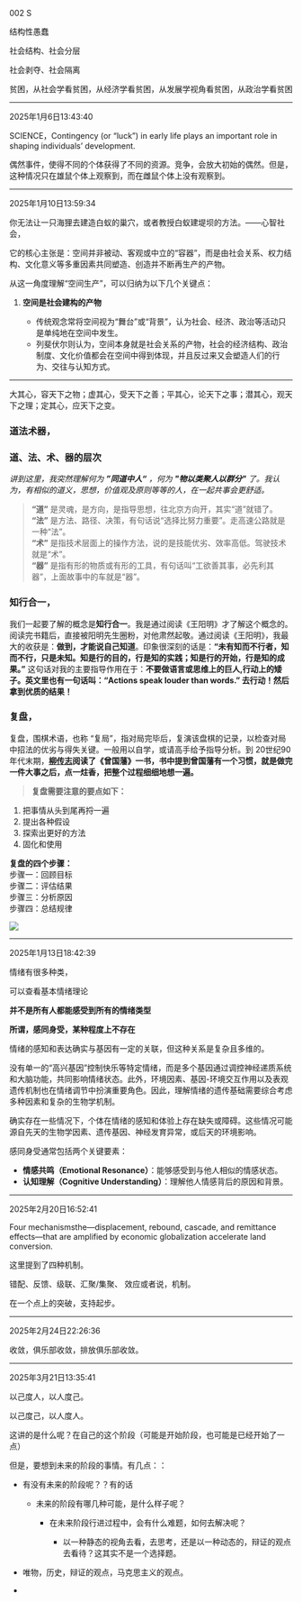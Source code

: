 002 S

结构性愚蠢

社会结构、社会分层

社会剥夺、社会隔离

贫困，从社会学看贫困，从经济学看贫困，从发展学视角看贫困，从政治学看贫困

---

2025年1月6日13:43:40

SCIENCE，Contingency (or “luck”) in early life plays an important role in shaping individuals’ development.

偶然事件，使得不同的个体获得了不同的资源。竞争，会放大初始的偶然。但是，这种情况只在雄鼠个体上观察到，而在雌鼠个体上没有观察到。

---

2025年1月10日13:59:34

你无法让一只海狸去建造白蚁的巢穴，或者教授白蚁建堤坝的方法。——心智社会，

它的核心主张是：空间并非被动、客观或中立的“容器”，而是由社会关系、权力结构、文化意义等多重因素共同塑造、创造并不断再生产的产物。

从这一角度理解“空间生产”，可以归纳为以下几个关键点：

1. **空间是社会建构的产物**
   
   - 传统观念常将空间视为“舞台”或“背景”，认为社会、经济、政治等活动只是单纯地在空间中发生。
   - 列斐伏尔则认为，空间本身就是社会关系的产物，社会的经济结构、政治制度、文化价值都会在空间中得到体现，并且反过来又会塑造人们的行为、交往与认知方式。

---

大其心，容天下之物；虚其心，受天下之善；平其心，论天下之事；潜其心，观天下之理；定其心，应天下之变。

### 道法术器，

### **道、法、术、器的层次**

*讲到这里，我突然理解何为* ***”同道中人“*** *，何为* ***"物以类聚人以群分"*** *了。我认为，有相似的道义，思想，价值观及原则等等的人，在一起共事会更舒适。*

> **“道”** 是灵魂，是方向，是指导思想，往北京方向开，其实“道”就错了。  
> **“法”** 是方法、路径、决策，有句话说“选择比努力重要”。走高速公路就是一种“法”。  
> **“术”** 是指技术层面上的操作方法，说的是技能优劣、效率高低。驾驶技术就是“术”。  
> **“器”** 是指有形的物质或有形的工具，有句话叫“工欲善其事，必先利其器”，上面故事中的车就是“器”。

### 知行合一，

我们一起要了解的概念是**知行合一**。我是通过阅读《王阳明》才了解这个概念的。阅读完书籍后，直接被阳明先生圈粉，对他肃然起敬。通过阅读《王阳明》，我最大的收获是：**做到，才能说自己知道**。印象很深刻的话是：**“未有知而不行者，知而不行，只是未知。知是行的目的，行是知的实践；知是行的开始，行是知的成果。”** 这句话对我的主要指导作用在于：**不要做语言或思维上的巨人,行动上的矮子。英文里也有一句话叫：“Actions speak louder than words.” 去行动！然后拿到优质的结果！**

### 复盘，

复盘，围棋术语，也称 “复局”，指对局完毕后，复演该盘棋的记录，以检查对局中招法的优劣与得失关键。一般用以自学，或请高手给予指导分析。到 20世纪90年代末期，**[柳传志](https://zhida.zhihu.com/search?content_id=166322486&content_type=Article&match_order=1&q=%E6%9F%B3%E4%BC%A0%E5%BF%97&zhida_source=entity)阅读了《曾国藩》一书，书中提到曾国藩有一个习惯，就是做完一件大事之后，点一炷香，把整个过程细细地想一遍。**

> **复盘需要注意的要点如下：**

1. 把事情从头到尾再捋一遍
2. 提出各种假设
3. 探索出更好的方法
4. 固化和使用

**复盘的四个步骤：**  
步骤一：回顾目标  
步骤二：评估结果  
步骤三：分析原因  
步骤四：总结规律

![](https://pic1.zhimg.com/v2-a589e921fe21d8e4cbc285beef35033a_1440w.jpg)

---

2025年1月13日18:42:39

情绪有很多种类，

可以查看基本情绪理论

**并不是所有人都能感受到所有的情绪类型**

**所谓，感同身受，某种程度上不存在**

情绪的感知和表达确实与基因有一定的关联，但这种关系是复杂且多维的。

没有单一的“高兴基因”控制快乐等特定情绪，而是多个基因通过调控神经递质系统和大脑功能，共同影响情绪状态。此外，环境因素、基因-环境交互作用以及表观遗传机制也在情绪调节中扮演重要角色。因此，理解情绪的遗传基础需要综合考虑多种因素和复杂的生物学机制。

确实存在一些情况下，个体在情绪的感知和体验上存在缺失或障碍。这些情况可能源自先天的生物学因素、遗传基因、神经发育异常，或后天的环境影响。

感同身受通常包括两个关键要素：

- **情感共鸣（Emotional Resonance）**：能够感受到与他人相似的情感状态。
- **认知理解（Cognitive Understanding）**：理解他人情感背后的原因和背景。

---

2025年2月20日16:52:41

Four mechanismsthe—displacement, rebound, cascade, and remittance effects—that are amplified by economic globalization accelerate land conversion.

这里提到了四种机制。

错配、反馈、级联、汇聚/集聚、 效应或者说，机制。

在一个点上的突破，支持起步。

---

2025年2月24日22:26:36

收敛，俱乐部收敛，排放俱乐部收敛。

---

2025年3月21日13:35:41

以己度人，以人度己。

以己度己，以人度人。

这讲的是什么呢？在自己的这个阶段（可能是开始阶段，也可能是已经开始了一点）

但是，要想到未来的阶段的事情。有几点：：

- 有没有未来的阶段呢？？有的话
  
  - 未来的阶段有哪几种可能，是什么样子呢？
    
    - 在未来阶段行进过程中，会有什么难题，如何去解决呢？
      
      - 以一种静态的视角去看，去思考，还是以一种动态的，辩证的观点去看待？这其实不是一个选择题。

- 唯物，历史，辩证的观点，马克思主义的观点。

- 
